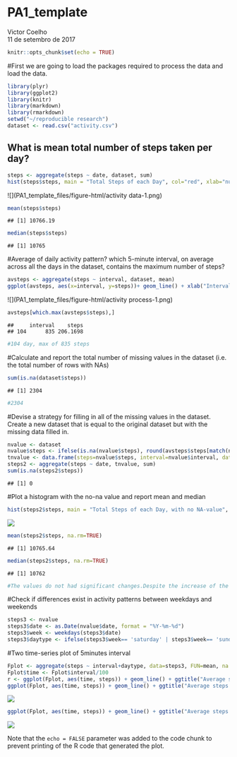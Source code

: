 # PA1_template
Victor Coelho  
11 de setembro de 2017  



```r
knitr::opts_chunk$set(echo = TRUE)
```
#First we are going to load the packages required to process the data and load the data.

```r
library(plyr)
library(ggplot2)
library(knitr)
library(markdown)
library(rmarkdown)
setwd("~/reproducible research")
dataset <- read.csv("activity.csv")
```
## What is mean total number of steps taken per day?

```r
steps <- aggregate(steps ~ date, dataset, sum)
hist(steps$steps, main = "Total Steps of each Day", col="red", xlab="number of steps", ylim=c(0,30))
```

![](PA1_template_files/figure-html/activity data-1.png)<!-- -->

```r
mean(steps$steps)
```

```
## [1] 10766.19
```

```r
median(steps$steps)
```

```
## [1] 10765
```
#Average of daily activity pattern? which 5-minute interval, on average across all the days in the dataset, contains the maximum number of steps?

```r
avsteps <- aggregate(steps ~ interval, dataset, mean)
ggplot(avsteps, aes(x=interval, y=steps))+ geom_line() + xlab("Interval") + ylab("Average of Steps") + ggtitle("Average steps per Interval")
```

![](PA1_template_files/figure-html/activity process-1.png)<!-- -->

```r
avsteps[which.max(avsteps$steps),]
```

```
##     interval    steps
## 104      835 206.1698
```

```r
#104 day, max of 835 steps
```
#Calculate and report the total number of missing values in the dataset (i.e. the total number of rows with NAs)

```r
sum(is.na(dataset$steps))
```

```
## [1] 2304
```

```r
#2304
```
#Devise a strategy for filling in all of the missing values in the dataset. Create a new dataset that is equal to the original dataset but with the missing data filled in. 

```r
nvalue <- dataset
nvalue$steps <- ifelse(is.na(nvalue$steps), round(avsteps$steps[match(nvalue$interval, avsteps$interval)],0), nvalue$steps)
tnvalue <- data.frame(steps=nvalue$steps, interval=nvalue$interval, date=nvalue$date)
steps2 <- aggregate(steps ~ date, tnvalue, sum)
sum(is.na(steps2$steps))
```

```
## [1] 0
```
#Plot a histogram with the no-na value and report mean and median

```r
hist(steps2$steps, main = "Total Steps of each Day, with no NA-value", col="green", xlab="Steps", ylim=c(0,40))
```

![](PA1_template_files/figure-html/activi-1.png)<!-- -->

```r
mean(steps2$steps, na.rm=TRUE)
```

```
## [1] 10765.64
```

```r
median(steps2$steps, na.rm=TRUE)
```

```
## [1] 10762
```

```r
#The values do not had significant changes.Despite the increase of the median values as the na-values was set with mean value from the previous dataset
```
#Check if differences exist in activity patterns between weekdays and weekends

```r
steps3 <- nvalue
steps3$date <- as.Date(nvalue$date, format = "%Y-%m-%d")
steps3$week <- weekdays(steps3$date)
steps3$daytype <- ifelse(steps3$week== 'saturday' | steps3$week== 'sunday', 'weekend', 'weekday')
```
#Two time-series plot of 5minutes interval

```r
Fplot <- aggregate(steps ~ interval+daytype, data=steps3, FUN=mean, na.action=na.omit)
Fplot$time <- Fplot$interval/100
r <- ggplot(Fplot, aes(time, steps)) + geom_line() + ggtitle("Average steps per time interval: weekdays vs. weekends") + xlab("Time") + ylab("Steps")
ggplot(Fplot, aes(time, steps)) + geom_line() + ggtitle("Average steps per time interval: weekdays vs. weekends") + xlab("Time") + ylab("Steps")
```

![](PA1_template_files/figure-html/set-1.png)<!-- -->

```r
ggplot(Fplot, aes(time, steps)) + geom_line() + ggtitle("Average steps per time interval: weekdays vs. weekends") + xlab("Time") + ylab("Steps") + facet_grid(daytype ~.)
```

![](PA1_template_files/figure-html/set-2.png)<!-- -->

Note that the `echo = FALSE` parameter was added to the code chunk to prevent printing of the R code that generated the plot.
